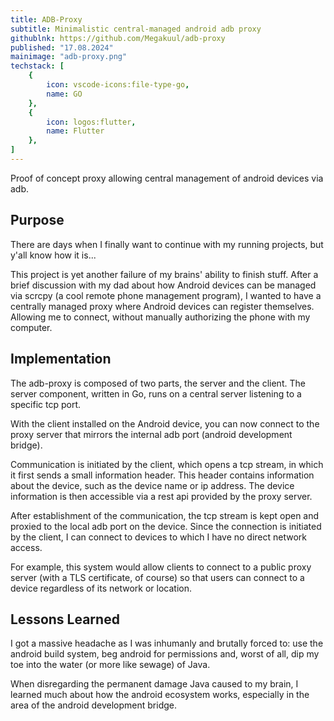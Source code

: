 ```yaml
---
title: ADB-Proxy
subtitle: Minimalistic central-managed android adb proxy
githublnk: https://github.com/Megakuul/adb-proxy
published: "17.08.2024"
mainimage: "adb-proxy.png"
techstack: [
    {
        icon: vscode-icons:file-type-go,
        name: GO
    },
    {
        icon: logos:flutter,
        name: Flutter
    },
]
---
```


Proof of concept proxy allowing central management of android devices via adb.

## Purpose

There are days when I finally want to continue with my running projects, but y'all know how it is...


This project is yet another failure of my brains' ability to finish stuff.
After a brief discussion with my dad about how Android devices can be managed via scrcpy (a cool remote phone management program), I wanted to have a centrally managed proxy where Android devices can register themselves. Allowing me to connect, without manually authorizing the phone with my computer.


## Implementation

The adb-proxy is composed of two parts, the server and the client. The server component, written in Go, runs on a central server listening to a specific tcp port.

With the client installed on the Android device, you can now connect to the proxy server that mirrors the internal adb port (android development bridge).


Communication is initiated by the client, which opens a tcp stream, in which it first sends a small information header. This header contains information about the device, such as the device name or ip address. The device information is then accessible via a rest api provided by the proxy server.


After establishment of the communication, the tcp stream is kept open and proxied to the local adb port on the device. Since the connection is initiated by the client, I can connect to devices to which I have no direct network access.

For example, this system would allow clients to connect to a public proxy server (with a TLS certificate, of course) so that users can connect to a device regardless of its network or location.


## Lessons Learned

I got a massive headache as I was inhumanly and brutally forced to: use the android build system, beg android for permissions and, worst of all, dip my toe into the water (or more like sewage) of Java.

When disregarding the permanent damage Java caused to my brain, I learned much about how the android ecosystem works, especially in the area of the android development bridge.